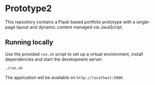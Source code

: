 # Prototype2

This repository contains a Flask-based portfolio prototype with a single-page layout and dynamic content managed via JavaScript.

## Running locally

Use the provided `run.sh` script to set up a virtual environment, install dependencies and start the development server:

```bash
./run.sh
```

The application will be available on `http://localhost:5000`.

